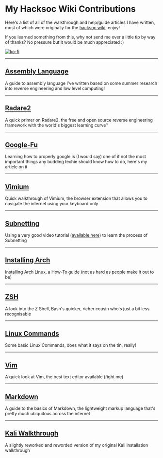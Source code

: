 # My Hacksoc Wiki Contributions

Here's a list of all of the walkthrough and help/guide articles I have written, most of which were originally for the [hacksoc wiki](https://wiki.hacksoc.co.uk), enjoy! 

If you learned something from this, why not send me over a little tip by way of thanks? No pressure but it would be much appreciated :)

[![ko-fi](https://ko-fi.com/img/githubbutton_sm.svg)](https://ko-fi.com/A0A1D0FSN)

---

## [Assembly Language](asm.md)

A guide to assembly language I've written based on some summer research into reverse engineering and low level computing!

---

## [Radare2](radare2.md)

A quick primer on Radare2, the free and open source reverse engineering framework with the world's biggest learning curve™

---

## [Google-Fu](google-fu.md)

Learning how to properly google is (I would say) one of if not the most important things any budding techie should know how to do, here's my article on it

---

## [Vimium](vimium.md)

Quick walkthrough of Vimium, the browser extension that allows you to navigate the internet using your keyboard only

---

## [Subnetting](subnetting.md)

Using a very good video tutorial ([available here](https://www.youtube.com/watch?v=ecCuyq-Wprc)) to learn the process of Subnetting

---

## [Installing Arch](arch-installation.md)

Installing Arch Linux, a How-To guide (not as hard as people make it out to be)

---

## [ZSH](zsh.md)

A look into the Z Shell, Bash's quicker, richer cousin who's just a bit less recognisable

---

## [Linux Commands](linux-commands.md)

Some basic Linux Commands, does what it says on the tin, really!

---

## [Vim](vim.md)

A quick look at Vim, the best text editor available (fight me)

---

## [Markdown](markdown.md)

A guide to the basics of Markdown, the lightweight markup language that's pretty much ubiquitous across the internet

---

## [Kali Walkthrough](kali-walkthrough.md)

A slightly reworked and reworded version of my original Kali installation walkthrough